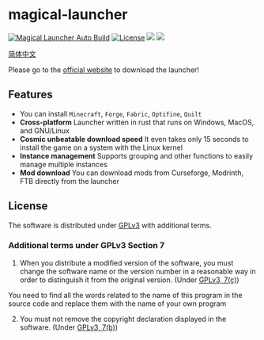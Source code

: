 # magical-launcher

[![Magical Launcher Auto Build](https://github.com/Broken-Deer/magical-launcher/actions/workflows/build.yml/badge.svg)](https://github.com/Broken-Deer/magical-launcher/actions/workflows/build.yml)
[![License](https://img.shields.io/github/license/Rene8028/carpet-iee-addition.svg)](https://www.gnu.org/licenses/quick-guide-gplv3.html)
![](https://img.shields.io/badge/V-ME-red)
![](https://img.shields.io/badge/WE%20ARE-POOR-yellow)

[简体中文](./README.zh.md)

Please go to the  [official website](https://launcher.btlcraft.top) to download the launcher!

## Features

- You can install `Minecraft`, `Forge`, `Fabric`, `Optifine`, `Quilt`
- **Cross-platform** Launcher written in rust that runs on Windows, MacOS, and GNU/Linux
- **Cosmic unbeatable download speed** It even takes only 15 seconds to install the game on a system with the Linux kernel
- **Instance management** Supports grouping and other functions to easily manage multiple instances
- **Mod download** You can download mods from Curseforge, Modrinth, FTB directly from the launcher

## License
The software is distributed under [GPLv3](https://www.gnu.org/licenses/gpl-3.0.html) with additional terms.

### Additional terms under GPLv3 Section 7
1. When you distribute a modified version of the software, you must change the software name or the version number in a reasonable way in order to distinguish it from the original version. (Under [GPLv3, 7(c)](./LICENSE#L372-L374))

You need to find all the words related to the name of this program in the source code and replace them with the name of your own program


2. You must not remove the copyright declaration displayed in the software. (Under [GPLv3, 7(b)](./LICENSE#L368-L370))

